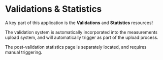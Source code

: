 # Validations &amp; Statistics

A key part of this application is the **Validations** and **Statistics** resources!

The validation system is automatically incorporated into the measurements upload system, and will automatically trigger
as part of the upload process.

The post-validation statistics page is separately located, and requires manual triggering.
